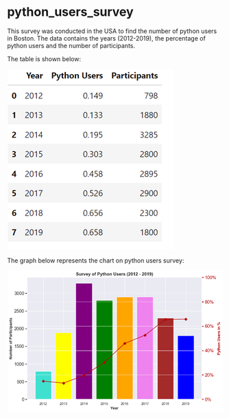 # python_users_survey
This survey was conducted in the USA to find the number of python users in Boston. The data contains the years (2012-2019), the percentage of python users and the number of participants. 

The table is shown below:


![](https://github.com/JosephOfosu-Nkrumah/python_users_survey/blob/main/Table.png)

The graph below represents the chart on python users survey:


![](https://github.com/JosephOfosu-Nkrumah/python_users_survey/blob/main/Survey%20of%20Python%20Users%20(2012%20-%202019).png)
